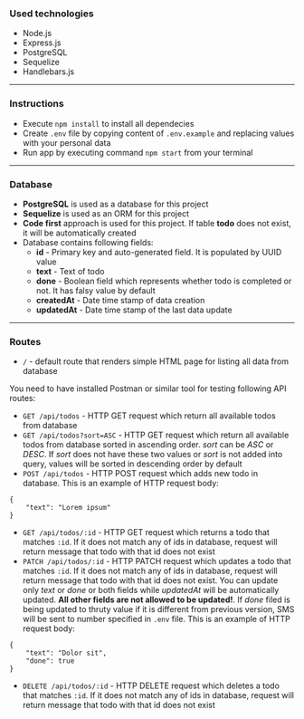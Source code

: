 ### Used technologies

- Node.js
- Express.js
- PostgreSQL
- Sequelize
- Handlebars.js

---

### Instructions

- Execute `npm install` to install all dependecies
- Create `.env` file by copying content of `.env.example` and replacing values with your personal data
- Run app by executing command `npm start` from your terminal

---

### Database

- **PostgreSQL** is used as a database for this project
- **Sequelize** is used as an ORM for this project
- **Code first** approach is used for this project. If table **todo** does not exist, it will be automatically created
- Database contains following fields:
  - **id** - Primary key and auto-generated field. It is populated by UUID value
  - **text** - Text of todo
  - **done** - Boolean field which represents whether todo is completed or not. It has falsy value by default
  - **createdAt** - Date time stamp of data creation
  - **updatedAt** - Date time stamp of the last data update

---

### Routes

- `/` - default route that renders simple HTML page for listing all data from database

You need to have installed Postman or similar tool for testing following API routes:

- `GET /api/todos` - HTTP GET request which return all available todos from database
- `GET /api/todos?sort=ASC` - HTTP GET request which return all available todos from database sorted in ascending order. _sort_ can be _ASC_ or _DESC_. If _sort_ does not have these two values or _sort_ is not added into query, values will be sorted in descending order by default
- `POST /api/todos` - HTTP POST request which adds new todo in database. This is an example of HTTP request body:

```
{
    "text": "Lorem ipsum"
}
```

- `GET /api/todos/:id` - HTTP GET request which returns a todo that matches `:id`. If it does not match any of ids in database, request will return message that todo with that id does not exist
- `PATCH /api/todos/:id` - HTTP PATCH request which updates a todo that matches `:id`. If it does not match any of ids in database, request will return message that todo with that id does not exist. You can update only _text_ or _done_ or both fields while _updatedAt_ will be automatically updated. **All other fields are not allowed to be updated!**. If _done_ filed is being updated to thruty value if it is different from previous version, SMS will be sent to number specified in `.env` file. This is an example of HTTP request body:

```
{
    "text": "Dolor sit",
    "done": true
}
```

- `DELETE /api/todos/:id` - HTTP DELETE request which deletes a todo that matches `:id`. If it does not match any of ids in database, request will return message that todo with that id does not exist
